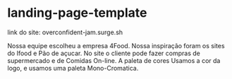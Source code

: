 # landing-page-template
link do site: overconfident-jam.surge.sh

Nossa equipe escolheu a empresa 4Food. Nossa inspiração foram os sites do Ifood e Pão de açucar.
No site o cliente pode fazer compras de supermercado e de Comidas On-line.
A paleta de cores Usamos a cor da logo, e usamos uma paleta Mono-Cromatica.
